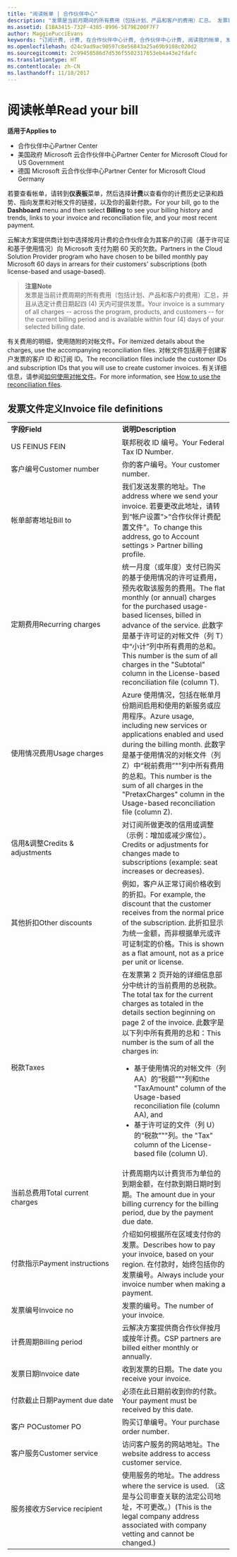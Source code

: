```yaml
---
title: "阅读帐单 | 合作伙伴中心"
description: "发票是当前月期间的所有费用（包括计划、产品和客户的费用）汇总。 发票将在合作伙伴中心仪表板上提供。"
ms.assetid: E1BA3415-732F-4385-8996-5E79E200F7F7
author: MaggiePucciEvans
keywords: "订阅计费, 计费, 在合作伙伴中心计费, 合作伙伴中心计费, 阅读我的帐单, 发票, 合作伙伴中心发票, 云解决方案提供商发票, 我的帐单在哪里？"
ms.openlocfilehash: d24c9ad9ac90597c8e56843a25a69b9108c020d2
ms.sourcegitcommit: 2c99458586d7d536f5502317653eb4a43e2fdafc
ms.translationtype: HT
ms.contentlocale: zh-CN
ms.lasthandoff: 11/10/2017
---
```

# <a name="read-your-bill"></a><span data-ttu-id="caa4e-105">阅读帐单</span><span class="sxs-lookup"><span data-stu-id="caa4e-105">Read your bill</span></span>

**<span data-ttu-id="caa4e-106">适用于</span><span class="sxs-lookup"><span data-stu-id="caa4e-106">Applies to</span></span>**

-  <span data-ttu-id="caa4e-107">合作伙伴中心</span><span class="sxs-lookup"><span data-stu-id="caa4e-107">Partner Center</span></span>
-  <span data-ttu-id="caa4e-108">美国政府 Microsoft 云合作伙伴中心</span><span class="sxs-lookup"><span data-stu-id="caa4e-108">Partner Center for Microsoft Cloud for US Government</span></span>
-  <span data-ttu-id="caa4e-109">德国 Microsoft 云合作伙伴中心</span><span class="sxs-lookup"><span data-stu-id="caa4e-109">Partner Center for Microsoft Cloud Germany</span></span>

<span data-ttu-id="caa4e-110">若要查看帐单，请转到**仪表板**菜单，然后选择**计费**以查看你的计费历史记录和趋势、指向发票和对帐文件的链接，以及你的最新付款。</span><span class="sxs-lookup"><span data-stu-id="caa4e-110">For your bill, go to the **Dashboard** menu and then select **Billing** to see your billing history and trends, links to your invoice and reconciliation file, and your most recent payment.</span></span>

<span data-ttu-id="caa4e-111">云解决方案提供商计划中选择按月计费的合作伙伴会为其客户的订阅（基于许可证和基于使用情况）向 Microsoft 支付为期 60 天的欠款。</span><span class="sxs-lookup"><span data-stu-id="caa4e-111">Partners in the Cloud Solution Provider program who have chosen to be billed monthly pay Microsoft 60 days in arrears for their customers' subscriptions (both license-based and usage-based).</span></span>

>**<span data-ttu-id="caa4e-112">注意</span><span class="sxs-lookup"><span data-stu-id="caa4e-112">Note</span></span>**<br>
<span data-ttu-id="caa4e-113">发票是当前计费周期的所有费用（包括计划、产品和客户的费用）汇总，并且从选定计费日期起四 (4) 天内可提供发票。</span><span class="sxs-lookup"><span data-stu-id="caa4e-113">Your invoice is a summary of all charges -- across the program, products, and customers -- for the current billing period and is available within four (4) days of your selected billing date.</span></span>


<span data-ttu-id="caa4e-114">有关费用的明细，使用随附的对帐文件。</span><span class="sxs-lookup"><span data-stu-id="caa4e-114">For itemized details about the charges, use the accompanying reconciliation files.</span></span> <span data-ttu-id="caa4e-115">对帐文件包括用于创建客户发票的客户 ID 和订阅 ID。</span><span class="sxs-lookup"><span data-stu-id="caa4e-115">The reconciliation files include the customer IDs and subscription IDs that you will use to create customer invoices.</span></span> <span data-ttu-id="caa4e-116">有关详细信息，请参阅[如何使用对帐文件](use-the-reconciliation-files.md)。</span><span class="sxs-lookup"><span data-stu-id="caa4e-116">For more information, see [How to use the reconciliation files](use-the-reconciliation-files.md).</span></span>

## <a name="invoice-file-definitions"></a><span data-ttu-id="caa4e-117">发票文件定义</span><span class="sxs-lookup"><span data-stu-id="caa4e-117">Invoice file definitions</span></span>


<table>
<colgroup>
<col width="50%" />
<col width="50%" />
</colgroup>
<tbody>
<tr class="odd">
<td><strong><span data-ttu-id="caa4e-118">字段</span><span class="sxs-lookup"><span data-stu-id="caa4e-118">Field</span></span></strong></td>
<td><strong><span data-ttu-id="caa4e-119">说明</span><span class="sxs-lookup"><span data-stu-id="caa4e-119">Description</span></span></strong></td>
</tr>
<tr class="even">
<td><span data-ttu-id="caa4e-120">US FEIN</span><span class="sxs-lookup"><span data-stu-id="caa4e-120">US FEIN</span></span></td>
<td><span data-ttu-id="caa4e-121">联邦税收 ID 编号。</span><span class="sxs-lookup"><span data-stu-id="caa4e-121">Your Federal Tax ID Number.</span></span></td>
</tr>
<tr class="odd">
<td><span data-ttu-id="caa4e-122">客户编号</span><span class="sxs-lookup"><span data-stu-id="caa4e-122">Customer number</span></span></td>
<td><span data-ttu-id="caa4e-123">你的客户编号。</span><span class="sxs-lookup"><span data-stu-id="caa4e-123">Your customer number.</span></span></td>
</tr>
<tr class="even">
<td><span data-ttu-id="caa4e-124">帐单邮寄地址</span><span class="sxs-lookup"><span data-stu-id="caa4e-124">Bill to</span></span></td>
<td><span data-ttu-id="caa4e-125">我们发送发票的地址。</span><span class="sxs-lookup"><span data-stu-id="caa4e-125">The address where we send your invoice.</span></span> <span data-ttu-id="caa4e-126">若要更改此地址，请转到“帐户设置”>“合作伙伴计费配置文件”。</span><span class="sxs-lookup"><span data-stu-id="caa4e-126">To change this address, go to Account settings > Partner billing profile.</span></span> </td>
</tr>
<tr class="odd">
<td><span data-ttu-id="caa4e-127">定期费用</span><span class="sxs-lookup"><span data-stu-id="caa4e-127">Recurring charges</span></span></td>
<td><span data-ttu-id="caa4e-128">统一月度（或年度）支付已购买的基于使用情况的许可证费用，预先收取该服务的费用。</span><span class="sxs-lookup"><span data-stu-id="caa4e-128">The flat monthly (or annual) charges for the purchased usage-based licenses, billed in advance of the service.</span></span> <span data-ttu-id="caa4e-129">此数字是基于许可证的对帐文件（列 T）中“小计”列中所有费用的总和。</span><span class="sxs-lookup"><span data-stu-id="caa4e-129">This number is the sum of all charges in the &quot;Subtotal&quot; column in the License-based reconciliation file (column T).</span></span></td>
</tr>
<tr class="even">
<td><span data-ttu-id="caa4e-130">使用情况费用</span><span class="sxs-lookup"><span data-stu-id="caa4e-130">Usage charges</span></span></td>
<td><span data-ttu-id="caa4e-131">Azure 使用情况，包括在帐单月份期间启用和使用的新服务或应用程序。</span><span class="sxs-lookup"><span data-stu-id="caa4e-131">Azure usage, including new services or applications enabled and used during the billing month.</span></span> <span data-ttu-id="caa4e-132">此数字是基于使用情况的对帐文件（列 Z）中“税前费用”&quot;&quot;列中所有费用的总和。</span><span class="sxs-lookup"><span data-stu-id="caa4e-132">This number is the sum of all charges in the &quot;PretaxCharges&quot; column in the Usage-based reconciliation file (column Z).</span></span></td>
</tr>
<tr class="odd">
<td><span data-ttu-id="caa4e-133">信用&amp;调整</span><span class="sxs-lookup"><span data-stu-id="caa4e-133">Credits &amp; adjustments</span></span></td>
<td><span data-ttu-id="caa4e-134">对订阅所做更改的信用或调整（示例：增加或减少席位）。</span><span class="sxs-lookup"><span data-stu-id="caa4e-134">Credits or adjustments for changes made to subscriptions (example: seat increases or decreases).</span></span></td>
</tr>
<tr class="even">
<td><span data-ttu-id="caa4e-135">其他折扣</span><span class="sxs-lookup"><span data-stu-id="caa4e-135">Other discounts</span></span></td>
<td><span data-ttu-id="caa4e-136">例如，客户从正常订阅价格收到的折扣。</span><span class="sxs-lookup"><span data-stu-id="caa4e-136">For example, the discount that the customer receives from the normal price of the subscription.</span></span> <span data-ttu-id="caa4e-137">此折扣显示为统一金额，而非根据单元或许可证制定的价格。</span><span class="sxs-lookup"><span data-stu-id="caa4e-137">This is shown as a flat amount, not as a price per unit or license.</span></span></td>
</tr>
<tr class="odd">
<td><span data-ttu-id="caa4e-138">税款</span><span class="sxs-lookup"><span data-stu-id="caa4e-138">Taxes</span></span></td>
<td><span data-ttu-id="caa4e-139">在发票第 2 页开始的详细信息部分中统计的当前费用的总税款。</span><span class="sxs-lookup"><span data-stu-id="caa4e-139">The total tax for the current charges as totaled in the details section beginning on page 2 of the invoice.</span></span> <span data-ttu-id="caa4e-140">此数字是以下列中所有费用的总和：</span><span class="sxs-lookup"><span data-stu-id="caa4e-140">This number is the sum of all the charges in:</span></span>
<ul>
<li><span data-ttu-id="caa4e-141">基于使用情况的对帐文件（列 AA）的“税额”&quot;&quot;列和</span><span class="sxs-lookup"><span data-stu-id="caa4e-141">the &quot;TaxAmount&quot; column of the Usage-based reconciliation file (column AA), and</span></span></li>
<li><span data-ttu-id="caa4e-142">基于许可证的文件（列 U）的“税款”&quot;&quot;列。</span><span class="sxs-lookup"><span data-stu-id="caa4e-142">the &quot;Tax&quot; column of the License-based file (column U).</span></span></li>
</ul></td>
</tr>
<tr class="even">
<td><span data-ttu-id="caa4e-143">当前总费用</span><span class="sxs-lookup"><span data-stu-id="caa4e-143">Total current charges</span></span></td>
<td><span data-ttu-id="caa4e-144">计费周期内以计费货币为单位的到期金额，在付款到期日期时到期。</span><span class="sxs-lookup"><span data-stu-id="caa4e-144">The amount due in your billing currency for the billing period, due by the payment due date.</span></span></td>
</tr>
<tr class="odd">
<td><span data-ttu-id="caa4e-145">付款指示</span><span class="sxs-lookup"><span data-stu-id="caa4e-145">Payment instructions</span></span></td>
<td><span data-ttu-id="caa4e-146">介绍如何根据所在区域支付你的发票。</span><span class="sxs-lookup"><span data-stu-id="caa4e-146">Describes how to pay your invoice, based on your region.</span></span> <span data-ttu-id="caa4e-147">在付款时，始终包括你的发票编号。</span><span class="sxs-lookup"><span data-stu-id="caa4e-147">Always include your invoice number when making a payment.</span></span></td>
</tr>
<tr class="even">
<td><span data-ttu-id="caa4e-148">发票编号</span><span class="sxs-lookup"><span data-stu-id="caa4e-148">Invoice no</span></span></td>
<td><span data-ttu-id="caa4e-149">发票的编号。</span><span class="sxs-lookup"><span data-stu-id="caa4e-149">The number of your invoice.</span></span></td>
</tr>
<tr class="odd">
<td><span data-ttu-id="caa4e-150">计费周期</span><span class="sxs-lookup"><span data-stu-id="caa4e-150">Billing period</span></span></td>
<td><span data-ttu-id="caa4e-151">云解决方案提供商合作伙伴按月或按年计费。</span><span class="sxs-lookup"><span data-stu-id="caa4e-151">CSP partners are billed either monthly or annually.</span></span></td>
</tr>
<tr class="even">
<td><span data-ttu-id="caa4e-152">发票日期</span><span class="sxs-lookup"><span data-stu-id="caa4e-152">Invoice date</span></span></td>
<td><span data-ttu-id="caa4e-153">收到发票的日期。</span><span class="sxs-lookup"><span data-stu-id="caa4e-153">The date you receive your invoice.</span></span></td>
</tr>
<tr class="odd">
<td><span data-ttu-id="caa4e-154">付款截止日期</span><span class="sxs-lookup"><span data-stu-id="caa4e-154">Payment due date</span></span></td>
<td><span data-ttu-id="caa4e-155">必须在此日期前收到你的付款。</span><span class="sxs-lookup"><span data-stu-id="caa4e-155">Your payment must be received by this date.</span></span></td>
</tr>
<tr class="even">
<td><span data-ttu-id="caa4e-156">客户 PO</span><span class="sxs-lookup"><span data-stu-id="caa4e-156">Customer PO</span></span></td>
<td><span data-ttu-id="caa4e-157">购买订单编号。</span><span class="sxs-lookup"><span data-stu-id="caa4e-157">Your purchase order number.</span></span></td>
</tr>
<tr class="odd">
<td><span data-ttu-id="caa4e-158">客户服务</span><span class="sxs-lookup"><span data-stu-id="caa4e-158">Customer service</span></span></td>
<td><span data-ttu-id="caa4e-159">访问客户服务的网站地址。</span><span class="sxs-lookup"><span data-stu-id="caa4e-159">The website address to access customer service.</span></span></td>
</tr>
<tr class="even">
<td><span data-ttu-id="caa4e-160">服务接收方</span><span class="sxs-lookup"><span data-stu-id="caa4e-160">Service recipient</span></span></td>
<td><span data-ttu-id="caa4e-161">使用服务的地址。</span><span class="sxs-lookup"><span data-stu-id="caa4e-161">The address where the service is used.</span></span> <span data-ttu-id="caa4e-162">（这是与公司审查关联的法定公司地址，不可更改。）</span><span class="sxs-lookup"><span data-stu-id="caa4e-162">(This is the legal company address associated with company vetting and cannot be changed.)</span></span></td>
</tr>
</tbody>
</table>

 

 

 




